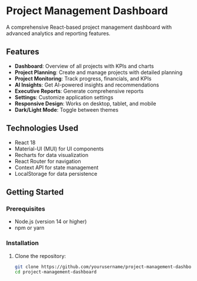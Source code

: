 # Project Management Dashboard

A comprehensive React-based project management dashboard with advanced analytics and reporting features.

## Features

- **Dashboard**: Overview of all projects with KPIs and charts
- **Project Planning**: Create and manage projects with detailed planning
- **Project Monitoring**: Track progress, financials, and KPIs
- **AI Insights**: Get AI-powered insights and recommendations
- **Executive Reports**: Generate comprehensive reports
- **Settings**: Customize application settings
- **Responsive Design**: Works on desktop, tablet, and mobile
- **Dark/Light Mode**: Toggle between themes

## Technologies Used

- React 18
- Material-UI (MUI) for UI components
- Recharts for data visualization
- React Router for navigation
- Context API for state management
- LocalStorage for data persistence

## Getting Started

### Prerequisites

- Node.js (version 14 or higher)
- npm or yarn

### Installation

1. Clone the repository:
   ```bash
   git clone https://github.com/yourusername/project-management-dashboard.git
   cd project-management-dashboard
